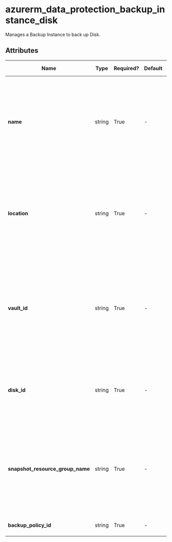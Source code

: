 # azurerm_data_protection_backup_instance_disk

Manages a Backup Instance to back up Disk.

## Attributes

| Name | Type | Required? | Default  | possible values | Description |
| ---- | ---- | --------- | -------- | ----------- | ----------- |
| **name** | string | True | -  |  -  | The name which should be used for this Backup Instance Disk. Changing this forces a new Backup Instance Disk to be created. | 
| **location** | string | True | -  |  -  | The Azure Region where the Backup Instance Disk should exist. Changing this forces a new Backup Instance Disk to be created. | 
| **vault_id** | string | True | -  |  -  | The ID of the Backup Vault within which the Backup Instance Disk should exist. Changing this forces a new Backup Instance Disk to be created. | 
| **disk_id** | string | True | -  |  -  | The ID of the source Disk. Changing this forces a new Backup Instance Disk to be created. | 
| **snapshot_resource_group_name** | string | True | -  |  -  | The name of the Resource Group where snapshots are stored. Changing this forces a new Backup Instance Disk to be created. | 
| **backup_policy_id** | string | True | -  |  -  | The ID of the Backup Policy. | 

